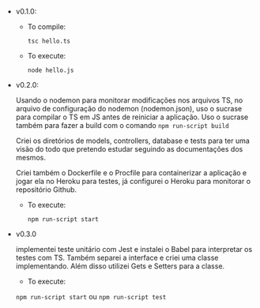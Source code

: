 * v0.1.0:

    - To compile:

        `tsc hello.ts`

    - To execute:

        `node hello.js`

* v0.2.0:

    Usando o nodemon para monitorar modificações nos arquivos TS, no arquivo de configuração do nodemon (nodemon.json), uso o sucrase para compilar o TS em JS antes de reiniciar a aplicação. Uso o sucrase também para fazer a build com o comando `npm run-script build`

    Criei os diretórios de models, controllers, database e tests para ter uma visão do todo que pretendo estudar seguindo as documentações dos mesmos.

    Criei também o Dockerfile e o Procfile para containerizar a aplicação e jogar ela no Heroku para testes, já configurei o Heroku para monitorar o repositório Github.

    - To execute:

        `npm run-script start` 

* v0.3.0

    implementei teste unitário com Jest e instalei o Babel para interpretar os testes com TS. Também separei a interface e criei uma classe implementando. Além disso utilizei Gets e Setters para a classe.

    - To execute:

    `npm run-script start` ou `npm run-script test`